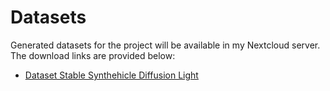 # Datasets

Generated datasets for the project will be available in my Nextcloud server.
The download links are provided below:
- [Dataset Stable Synthehicle Diffusion Light](https://nextcloud.sokutan.de/s/yT44c6pgHBD5gFf)